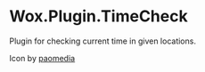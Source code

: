 # Wox.Plugin.TimeCheck

Plugin for checking current time in given locations.

Icon by [paomedia](https://www.iconfinder.com/paomedia)